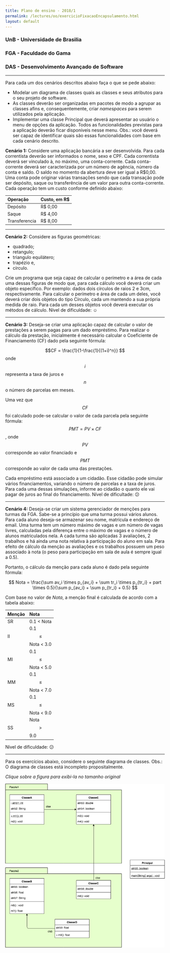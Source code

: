 ```yaml
---
title: Plano de ensino - 2018/1
permalink: /lectures/oo/exercicioFixacaoEncapsulamento.html
layout: default 
---
```


### UnB - Universidade de Brasilia
### FGA - Faculdade do Gama
### DAS - Desenvolvimento Avançado de Software
------


Para cada um dos cenários descritos abaixo faça o que se pede abaixo: 

* Modelar um diagrama de classes quais as classes e seus atributos para o seu projeto de software. 
* As classes deverão ser organizadas em pacotes de modo a agrupar as classes afins e, consequentemente, criar _namespaces_ para serem utilizados pela aplicação.
* Implementar uma classe Principal que deverá apresentar ao usuário o menu de opções da aplicação. Todos as funcionalidades previstas para a aplicação deverão ficar disponíveis nesse menu. Obs.: você deverá ser capaz de identificar quais são essas funcionalidades com base em cada cenário descrito. 

**Cenário 1:** Considere uma aplicação bancária a ser desenvolvida. Para cada correntista deverão ser informados o nome, sexo e CPF. Cada correntista deverá ser vinculado à, no máximo, uma conta-corrente. Cada conta-corrente deverá ser caracterizada por um número de agência, número da conta e saldo. O saldo no momento da abertura deve ser igual a R$0,00. Uma conta pode originar várias transações sendo que cada transação pode ser depósito, saque ou transferência de um valor para outra conta-corrente. Cada operação tem um custo conforme definido abaixo: 

|  Operação     |  Custo, em R$  |
|:--------------|:---------------|
| Depósito      | R$ 0,00        |
| Saque         | R$ 4,00        |
| Transferencia | R$ 8,00        |

------

**Cenário 2:** Considere as figuras geométricas: 

* quadrado; 
* retangulo;
* triangulo equilátero; 
* trapézio e, 
* círculo. 

Crie um programa que seja capaz de calcular o perímetro e a área de cada uma dessas figuras de modo que, para cada cálculo você deverá criar um objeto específico. Por exemplo: dados dois círculos de raios 2 e 3cm, respectivamente. Para calcular o perímetro e área de cada um deles, você deverá criar dois objetos do tipo Círculo, cada um mantendo a sua própria medida de raio. Para cada um desses objetos você deverá executar os métodos de cálculo. Nível de dificuldade: :relaxed:

-----

**Cenário 3:** Deseja-se criar uma aplicação capaz de calcular o valor de prestações a serem pagas para um dado empréstimo. Para realizar o cálculo da prestação, inicialmente é necessário calcular o Coeficiente de Financiamento (CF) dado pela seguinte fórmula: 

$$CF = \frac{1}{1-\frac{1}{(1+i)^n}} $$
onde $$i$$ representa a taxa de juros e $$n$$ o número de parcelas em meses.

Uma vez que $$CF$$ foi calculado pode-se calcular o valor de cada parcela pela seguinte fórmula:
$$PMT = PV \times CF$$,
onde $$PV$$ corresponde ao valor financiado e $$PMT$$ corresponde ao valor de cada uma das prestações.

Cada empréstimo está associado a um cidadão. Esse cidadão pode simular vários financiamentos, variando o número de parcelas e a taxa de juros. Para cada uma dessas simulações, informe ao cidadão o quanto ele vai pagar de juros ao final do financiamento.
Nível de dificultade: :confused:

-----

**Cenário 4:** Deseja-se criar um sistema gerenciador de menções para turmas da FGA. Sabe-se a princípio que uma turma possui vários alunos. Para cada aluno deseja-se armazenar seu nome, matrícula e endereço de email. Uma turma tem um número máximo de vagas e um número de vagas livres, calculadas pela diferença entre o máximo de vagas e o número de alunos matriculados nela. A cada turma são aplicadas 3 avaliações, 2 trabalhos e há ainda uma nota relativa à participação do aluno em sala. Para efeito de cálculo da menção as avaliações e os trabalhos possuem um peso associado à nota (o peso para participação em sala de aula é sempre igual a 0.5). 
 
Portanto, o cálculo da menção para cada aluno é dado pela seguinte fórmula:

$$ Nota = \frac{\sum av_i \times p_{av_i} + \sum tr_i \times p_{tr_i} + part \times 0.5}{\sum p_{av_i} + \sum p_{tr_i} + 0.5} $$


Com base no valor de $Nota$, a menção final é calculada de acordo com a tabela abaixo:

| Menção | Nota |
|:-------|:-----|
| SR     | 0.1 < Nota |
| II     | 0.1 $$\leq$$ Nota < 3.0 |
| MI     | 0.1 $$\leq$$ Nota < 5.0 |
| MM     | 0.1 $$\leq$$ Nota < 7.0 |
| MS     | 0.1 $$\leq$$ Nota < 9.0 |
| SS     | Nota $$\gt$$ 9.0 |

Nível de dificuldade: :confused:


-----

Para os exercícios abaixo, considere o seguinte diagrama de classes. Obs.: O diagrama de classes está incompleto propositalmente. 

_Clique sobre a figura para exibi-la no tamanho original_

[![Diagrama de classes](diagClasses.png)](diagClasses.png)

